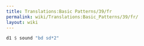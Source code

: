 ```yaml
---
title: Translations:Basic Patterns/39/fr
permalink: wiki/Translations:Basic_Patterns/39/fr/
layout: wiki
---
```


``` Haskell
d1 $ sound "bd sd*2"
```
